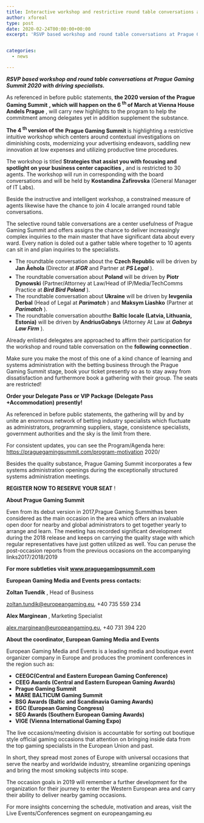 ```yaml
---
title: Interactive workshop and restrictive round table conversations about rising purviews at Prague Gaming Summit 2020
author: xforeal 
type: post
date: 2020-02-24T00:00:00+00:00
excerpt: 'RSVP based workshop and round table conversations at Prague Gaming Summit 2020 with driving experts '


categories:
  - news

---
```

**_RSVP based workshop and round table conversations at Prague Gaming Summit 2020 with driving specialists._** 

As referenced in before public statements, **the 2020 version of the** **Prague Gaming Summit** **, which will happen on the 6 <sup>th </sup> of March at Vienna House Andels Prague** , will carry new highlights to the program to help the commitment among delegates yet in addition supplement the substance. 

**The 4 <sup>th </sup> version of the** **Prague Gaming Summit** is highlighting a restrictive intuitive workshop which centers around contextual investigations on diminishing costs, modernizing your advertising endeavors, saddling new innovation at low expenses and utilizing productive time procedures. 

The workshop is titled **Strategies that assist you with focusing and spotlight on your business center capacities ,** and is restricted to 30 agents. The workshop will run in corresponding with the board conversations and will be held by **Kostandina Zafirovska** (General Manager of IT Labs). 

Beside the instructive and intelligent workshop, a constrained measure of agents likewise have the chance to join 4 locale arranged round table conversations. 

The selective round table conversations are a center usefulness of Prague Gaming Summit and offers assigns the chance to deliver increasingly complex inquiries to the main master that have significant data about every ward. Every nation is doled out a gather table where together to 10 agents can sit in and plan inquiries to the specialists. 

  * The roundtable conversation about the **Czech Republic** will be driven by **Jan Åehola** (Director at **_IFGR_** and Partner at **_PS Legal_** ). 
  * The roundtable conversation about **Poland** will be driven by **Piotr Dynowski** (Partner/Attorney at Law/Head of IP/Media/TechComms Practice at **_Bird Bird Poland_** ). 
  * The roundtable conversation about **Ukraine** will be driven by **Ievgeniia Derbal** (Head of Legal at **_Parimatch_** ) and **Maksym Liashko** (Partner at **_Parimatch_** ). 
  * The roundtable conversation aboutthe **Baltic locale (Latvia, Lithuania, Estonia)** will be driven by **AndriusGabnys** (Attorney At Law at **_Gabnys Law Firm_** ). 

Already enlisted delegates are approached to affirm their participation for the workshop and round table conversation on the **following connection** . 

Make sure you make the most of this one of a kind chance of learning and systems administration with the betting business through the Prague Gaming Summit stage, book your ticket presently so as to stay away from dissatisfaction and furthermore book a gathering with their group. The seats are restricted! 

**Order your Delegate Pass**  **or** **VIP Package (Delegate Pass +Accommodation)**  **presently!** 

As referenced in before public statements, the gathering will by and by unite an enormous network of betting industry specialists which fluctuate as administrators, programming suppliers, stage, consistence specialists, government authorities and the sky is the limit from there. 

For consistent updates, you can see the Program/Agenda here: https://praguegamingsummit.com/program-motivation 2020/ 

Besides the quality substance, Prague Gaming Summit incorporates a few systems administration openings during the exceptionally structured systems administration meetings. 

**REGISTER NOW TO RESERVE YOUR SEAT** ! 

**About Prague Gaming Summit** 

Even from its debut version in 2017,Prague Gaming Summithas been considered as the main occasion in the area which offers an invaluable open door for nearby and global administrators to get together yearly to arrange and learn. The meeting has recorded significant development during the 2018 release and keeps on carrying the quality stage with which regular representatives have just gotten utilized as well. You can peruse the post-occasion reports from the previous occasions on the accompanying links2017/2018/2019 

**For more subtleties visit** **www.praguegamingsummit.com** 

**European Gaming Media and Events press contacts:** 

**Zoltan Tuendik** , Head of Business 

zoltan.tundik@europeangaming.eu, +40 735 559 234 

**Alex Marginean** , Marketing Specialist 

alex.marginean@europeangaming.eu, +40 731 394 220 

**About the coordinator, European Gaming Media and Events** 

European Gaming Media and Events is a leading media and boutique event organizer company in Europe and produces the prominent conferences in the region such as:

  * **CEEGC(Central and Eastern European Gaming Conference)**
  * **CEEG Awards (Central and Eastern European Gaming Awards)** 
  * **Prague Gaming Summit** 
  * **MARE BALTICUM Gaming Summit** 
  * **BSG Awards (Baltic and Scandinavia Gaming Awards)** 
  * **EGC (European Gaming Congress)** 
  * **SEG Awards (Southern European Gaming Awards)** 
  * **VIGE (Vienna International Gaming Expo)** 

The live occasions/meeting division is accountable for sorting out boutique style official gaming occasions that attention on bringing inside data from the top gaming specialists in the European Union and past. 

In short, they spread most zones of Europe with universal occasions that serve the nearby and worldwide industry, streamline organizing openings and bring the most smoking subjects into scope. 

The occasion goals in 2019 will remember a further development for the organization for their journey to enter the Western European area and carry their ability to deliver nearby gaming occasions. 

For more insights concerning the schedule, motivation and areas, visit the Live Events/Conferences segment on europeangaming.eu